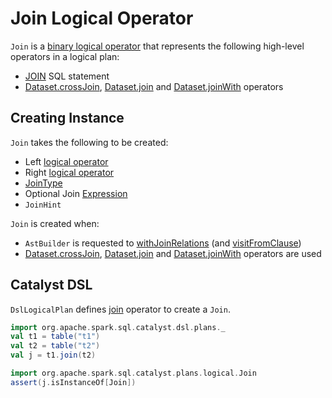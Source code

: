 # Join Logical Operator

`Join` is a [binary logical operator](LogicalPlan.md#BinaryNode) that represents the following high-level operators in a logical plan:

* [JOIN](../sql/AstBuilder.md#withJoinRelations) SQL statement
* [Dataset.crossJoin](../joins.md#crossJoin), [Dataset.join](../joins.md#join) and [Dataset.joinWith](../joins.md#joinWith) operators

## Creating Instance

`Join` takes the following to be created:

* <span id="left"> Left [logical operator](LogicalPlan.md)
* <span id="right"> Right [logical operator](LogicalPlan.md)
* <span id="joinType"> [JoinType](../joins.md#join-types)
* <span id="condition"> Optional Join [Expression](../expressions/Expression.md)
* <span id="hint"> `JoinHint`

`Join` is created when:

* `AstBuilder` is requested to [withJoinRelations](../sql/AstBuilder.md#withJoinRelations) (and [visitFromClause](../sql/AstBuilder.md#visitFromClause))
* [Dataset.crossJoin](../joins.md#crossJoin), [Dataset.join](../joins.md#join) and [Dataset.joinWith](../joins.md#joinWith) operators are used

## Catalyst DSL

`DslLogicalPlan` defines [join](../catalyst-dsl/DslLogicalPlan.md#join) operator to create a `Join`.

```scala
import org.apache.spark.sql.catalyst.dsl.plans._
val t1 = table("t1")
val t2 = table("t2")
val j = t1.join(t2)

import org.apache.spark.sql.catalyst.plans.logical.Join
assert(j.isInstanceOf[Join])
```
